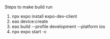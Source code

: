 Steps to make build run
1. npx expo install expo-dev-client
2. eas device:create
3. eas build --profile development --platform ios
4. npx expo start -c
